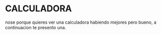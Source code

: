 # CALCULADORA
nose porque quieres ver una calculadora habiendo mejores pero bueno, a continuacion te presento una.
